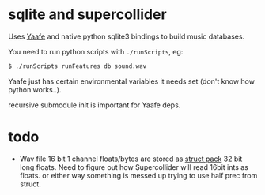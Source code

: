 # sqlite and supercollider

Uses [Yaafe](http://yaafe.github.io/Yaafe/) and native python sqlite3 bindings to build music databases.

You need to run python scripts with `./runScripts`, eg:

```sh
$ ./runScripts runFeatures db sound.wav
```

Yaafe just has certain environmental variables it needs set (don't know how python works..).

recursive submodule init is important for Yaafe deps.

# todo

- Wav file 16 bit 1 channel floats/bytes are stored as [struct pack](https://docs.python.org/3/library/struct.html) 32 bit long floats.  Need to figure out how Supercollider will read 16bit ints as floats.  or either way something is messed up trying to use half prec from struct.
